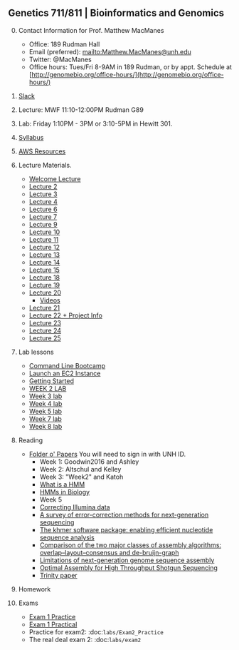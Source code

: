 ## Genetics 711/811 | Bioinformatics and Genomics

0. Contact Information for Prof. Matthew MacManes

    - Office: 189 Rudman Hall
    - Email (preferred): <mailto:Matthew.MacManes@unh.edu>
    - Twitter: @MacManes
    - Office hours: Tues/Fri 8-9AM in 189 Rudman, or by appt. Schedule at [http://genomebio.org/office-hours/](http://genomebio.org/office-hours/)

1. [Slack](https://gen711f16.slack.com/)

2. Lecture: MWF 11:10-12:00PM Rudman G89

3. Lab: Friday 1:10PM - 3PM or 3:10-5PM in Hewitt 301.

4. [Syllabus](Syllabus.md)

5. [AWS Resources](AWS.md)

6. Lecture Materials.
    - [Welcome Lecture](lecture/Lecture_1_2016.pdf)
    - [Lecture 2](lecture/Lecture_2.pdf)
    - [Lecture 3](lecture/Lecture_3.pdf)
    - [Lecture 4](lecture/Lecture_4.pdf)
    - [Lecture 6](lecture/Lecture_6.pdf)
    - [Lecture 7](lecture/Lecture_7.pdf)
    - [Lecture 9](lecture/Lecture_9.pdf)
    - [Lecture 10](lecture/Lecture_10.pdf)
    - [Lecture 11](lecture/Lecture_11.pdf)
    - [Lecture 12](lecture/Lecture_12.pdf)
    - [Lecture 13](lecture/Lecture_13.pdf)
    - [Lecture 14](lecture/Lecture_14.pdf)
    - [Lecture 15](lecture/Lecture_15.pdf)
    - [Lecture 18](lecture/Lecture_18.pdf)
    - [Lecture 19](lecture/Lecture_19.pdf)
    - [Lecture 20](lecture/Lecture_20.pdf)
        - [Videos](https://www.youtube.com/playlist?list=PLQ-85lQlPqFNGdaeGpV8dPEeSm3AChb6L)
    - [Lecture 21](lecture/Lecture_21.pdf)
    - [Lecture 22 + Project Info](lecture/Lecture_22.pdf)
    - [Lecture 23](lecture/Lecture_23.pdf)
    - [Lecture 24](lecture/Lecture_24.pdf)
    - [Lecture 25](lecture/Lecture_25.pdf)


7. Lab lessons
    - [Command Line Bootcamp](http://rik.smith-unna.com/command_line_bootcamp)
    - [Launch an EC2 Instance](lecture/Lanch_AMI.pdf)
    - [Getting Started](lab_lessons/unix.md)
    - [WEEK 2 LAB](lab_lessons/Lab1_blast.md)
    - [Week 3 lab](lab_lessons/alignment.md)
    - [Week 4 lab](lab_lessons/trimming.md)
    - [Week 5 lab](lab_lessons/Lab5_mapping.md)
    - [Week 7 lab](lab_lessons/khmer_diginorm.md)
    - [Week 8 lab](lab_lessons/Lab8_bacterial_genome_assembly.md)


8. Reading

    - [Folder o' Papers](https://unh.box.com/s/ra6ns2amwgv8eanjbuh2uyb5lbh4op69) You will need to sign in with UNH ID.
        - Week 1: Goodwin2016 and Ashley
        - Week 2: Altschul and Kelley
        - Week 3: "Week2" and Katoh
        - [What is a HMM](http://www.nature.com/nbt/journal/v22/n10/pdf/nbt1004-1315.pdf)
        - [HMMs in Biology](http://www.ncbi.nlm.nih.gov/pmc/articles/PMC2766791/pdf/CG-10-402.pdf)
        - Week 5
        - [Correcting Illumina data](http://bib.oxfordjournals.org/content/16/4/588.full)
        - [A survey of error-correction methods for next-generation sequencing](http://bib.oxfordjournals.org/content/14/1/56.full)
        - [The khmer software package: enabling efficient nucleotide sequence analysis](https://f1000research.com/articles/4-900/v1)
        - [Comparison of the two major classes of assembly algorithms: overlap–layout–consensus and de-bruijn-graph](http://bfg.oxfordjournals.org/content/11/1/25.full)
        - [Limitations of next-generation genome sequence assembly](http://www.nature.com/nmeth/journal/v8/n1/full/nmeth.1527.html)
        - [Optimal Assembly for High Throughput Shotgun Sequencing](https://arxiv.org/pdf/1301.0068v3.pdf)
        - [Trinity paper](https://www.ncbi.nlm.nih.gov/pmc/articles/PMC3875132/)

9. Homework


10. Exams

    - [Exam 1 Practice](lab_lessons/mock.exam1.md)
    - [Exam 1 Practical](lab_lessons/exam_practical1.md)
    - Practice for exam2: :doc:`labs/Exam2_Practice`
    - The real deal exam 2: :doc:`labs/exam2`

